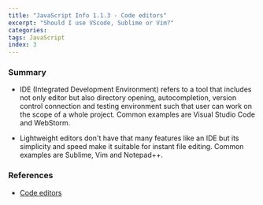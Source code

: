 ```yaml
---
title: "JavaScript Info 1.1.3 - Code editors"
excerpt: "Should I use VScode, Sublime or Vim?"
categories:
tags: JavaScript
index: 3
---
```


### Summary

- IDE (Integrated Development Environment) refers to a tool that includes not only editor but also directory opening, autocompletion, version control connection and testing environment such that user can work on the scope of a whole project. Common examples are Visual Studio Code and WebStorm.

- Lightweight editors don't have that many features like an IDE but its simplicity and speed make it suitable for instant file editing. Common examples are Sublime, Vim and Notepad++.

### References

- [Code editors](https://javascript.info/code-editors)
